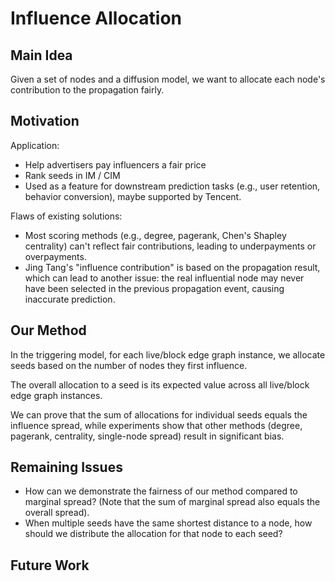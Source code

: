 # Influence Allocation

## Main Idea

Given a set of nodes and a diffusion model, we want to allocate each node's contribution to the propagation fairly.

## Motivation

Application: 
* Help advertisers pay influencers a fair price
* Rank seeds in IM / CIM
* Used as a feature for downstream prediction tasks (e.g., user retention, behavior conversion), maybe supported by Tencent.

Flaws of existing solutions:
* Most scoring methods (e.g., degree, pagerank, Chen's Shapley centrality) can't reflect fair contributions, leading to underpayments or overpayments.
* Jing Tang's "influence contribution" is based on the propagation result, which can lead to another issue: the real influential node may never have been selected in the previous propagation event, causing inaccurate prediction. 

## Our Method

In the triggering model, for each live/block edge graph instance, we allocate seeds based on the number of nodes they first influence.

The overall allocation to a seed is its expected value across all live/block edge graph instances.

We can prove that the sum of allocations for individual seeds equals the influence spread, while experiments show that other methods (degree, pagerank, centrality, single-node spread) result in significant bias.

## Remaining Issues

* How can we demonstrate the fairness of our method compared to marginal spread? (Note that the sum of marginal spread also equals the overall spread).
* When multiple seeds have the same shortest distance to a node, how should we distribute the allocation for that node to each seed?

## Future Work